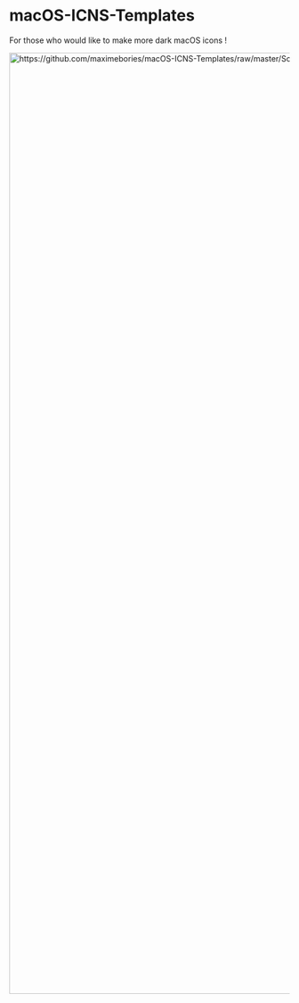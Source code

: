 # macOS-ICNS-Templates
For those who would like to make more dark macOS icons !

<img width="1689" alt="https://github.com/maximebories/macOS-ICNS-Templates/raw/master/Screenshot.png">
